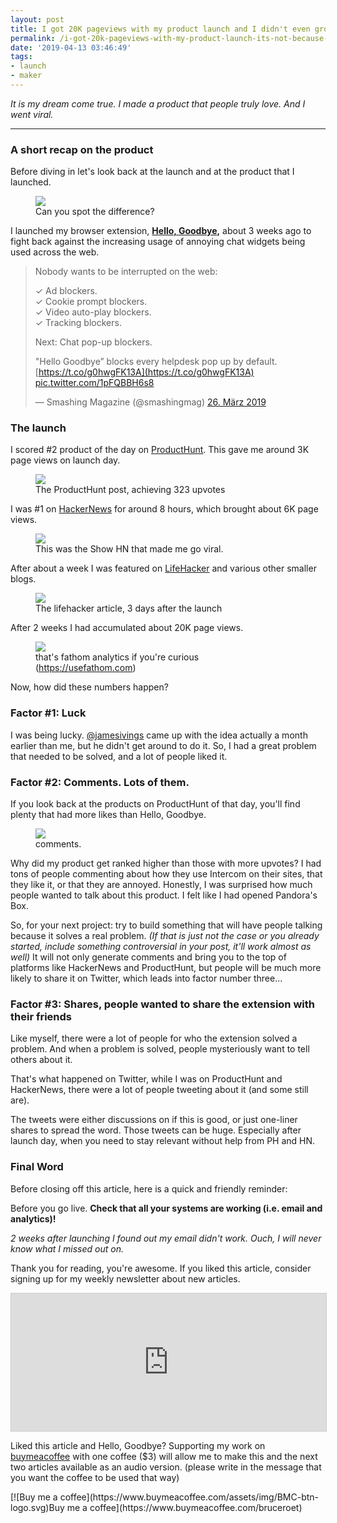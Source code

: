 ```yaml
---
layout: post
title: I got 20K pageviews with my product launch and I didn't even growth hack
permalink: /i-got-20k-pageviews-with-my-product-launch-its-not-because-of-any-big-tactics/
date: '2019-04-13 03:46:49'
tags:
- launch
- maker
---
```


_It is my dream come true. I made a product that people truly love. And I went viral._

<!--kg-card-begin: hr-->
* * *
<!--kg-card-end: hr-->
### A short recap on the product

Before diving in let's look back at the launch and at the product that I launched.

<!--kg-card-begin: image--><figure class="kg-card kg-image-card kg-card-hascaption"><img src="/content/images/2019/04/promotional.jpg" class="kg-image"><figcaption>Can you spot the difference?</figcaption></figure><!--kg-card-end: image-->

I launched my browser extension, **[Hello, Goodbye](https://hellogoodbye.app),** about 3 weeks ago to fight back against the increasing usage of annoying chat widgets being used across the web.

<!--kg-card-begin: html-->

> Nobody wants to be interrupted on the web:  
>   
> ✓ Ad blockers.  
> ✓ Cookie prompt blockers.  
> ✓ Video auto-play blockers.  
> ✓ Tracking blockers.  
>   
> Next: Chat pop-up blockers.  
>   
> "Hello Goodbye” blocks every helpdesk pop up by default.[https://t.co/g0hwgFK13A](https://t.co/g0hwgFK13A) [pic.twitter.com/1pFQBBH6s8](https://t.co/1pFQBBH6s8)
> 
> — Smashing Magazine (@smashingmag) [26. März 2019](https://twitter.com/smashingmag/status/1110526564511342592?ref_src=twsrc%5Etfw)

<script async src="https://platform.twitter.com/widgets.js" charset="utf-8"></script><!--kg-card-end: html-->
### The launch

I scored #2 product of the day on [ProductHunt](https://www.producthunt.com/posts/hello-goodbye/). This gave me around 3K page views on launch day.

<!--kg-card-begin: image--><figure class="kg-card kg-image-card kg-card-hascaption"><img src="/content/images/2019/04/Screenshot-2019-04-13-at-10.14.09.png" class="kg-image"><figcaption>The ProductHunt post, achieving 323 upvotes</figcaption></figure><!--kg-card-end: image-->

I was #1 on [HackerNews](https://news.ycombinator.com/item?id=19408329) for around 8 hours, which brought about 6K page views.

<!--kg-card-begin: image--><figure class="kg-card kg-image-card kg-card-hascaption"><img src="/content/images/2019/04/Screenshot-2019-04-13-at-10.16.53.png" class="kg-image"><figcaption>This was the Show HN that made me go viral.</figcaption></figure><!--kg-card-end: image-->

After about a week I was featured on [LifeHacker](https://lifehacker.com/block-customer-service-chat-pop-ups-with-this-browser-e-1833414787) and various other smaller blogs.

<!--kg-card-begin: image--><figure class="kg-card kg-image-card kg-card-hascaption"><img src="/content/images/2019/04/Screenshot-2019-04-13-at-10.19.38.png" class="kg-image"><figcaption>The lifehacker article, 3 days after the launch</figcaption></figure><!--kg-card-end: image-->

After 2 weeks I had accumulated about 20K page views.

<!--kg-card-begin: image--><figure class="kg-card kg-image-card kg-card-hascaption"><img src="/content/images/2019/04/Screenshot-2019-04-13-at-10.22.36.png" class="kg-image"><figcaption>that's fathom analytics if you're curious (<a href="https://usefathom.com">https://usefathom.com</a>)</figcaption></figure><!--kg-card-end: image-->

Now, how did these numbers happen?

### Factor #1: Luck

I was being lucky. [@jamesivings](https://twitter.com/jamesivings) came up with the idea actually a month earlier than me, but he didn't get around to do it. So, I had a great problem that needed to be solved, and a lot of people liked it.

### Factor #2: Comments. Lots of them.

If you look back at the products on ProductHunt of that day, you'll find plenty that had more likes than Hello, Goodbye.

<!--kg-card-begin: image--><figure class="kg-card kg-image-card kg-card-hascaption"><img src="/content/images/2019/04/Screenshot-2019-04-13-at-10.26.28.png" class="kg-image"><figcaption>comments.</figcaption></figure><!--kg-card-end: image-->

Why did my product get ranked higher than those with more upvotes? I had tons of people commenting about how they use Intercom on their sites, that they like it, or that they are annoyed. Honestly, I was surprised how much people wanted to talk about this product. I felt like I had opened Pandora's Box.

So, for your next project: try to build something that will have people talking because it solves a real problem. _(If that is just not the case or you already started, include something controversial in your post, it'll work almost as well)_ It will not only generate comments and bring you to the top of platforms like HackerNews and ProductHunt, but people will be much more likely to share it on Twitter, which leads into factor number three...

### Factor #3: Shares, people wanted to share the extension with their friends

Like myself, there were a lot of people for who the extension solved a problem. And when a problem is solved, people mysteriously want to tell others about it.

That's what happened on Twitter, while I was on ProductHunt and HackerNews, there were a lot of people tweeting about it (and some still are).

The tweets were either discussions on if this is good, or just one-liner shares to spread the word. Those tweets can be huge. Especially after launch day, when you need to stay relevant without help from PH and HN.

### Final Word

Before closing off this article, here is a quick and friendly reminder:

Before you go live. **Check that all your systems are working (i.e. email and analytics)!**

_2 weeks after launching I found out my email didn't work. Ouch, I will never know what I missed out on._

Thank you for reading, you're awesome. If you liked this article, consider signing up for my weekly newsletter about new articles.

<!--kg-card-begin: html--><iframe scrolling="no" style="width:100%!important;height:220px;border:1px #ccc solid !important" src="https://buttondown.email/bruceroet?as_embed=true"></iframe><!--kg-card-end: html-->

Liked this article and Hello, Goodbye? Supporting my work on [buymeacoffee](https://buymeacoffee/bruceroet) with one coffee ($3) will allow me to make this and the next two articles available as an audio version. (please write in the message that you want the coffee to be used that way)

<!--kg-card-begin: html--><style>.bmc-button img{width: 27px !important;margin-bottom: 1px !important;box-shadow: none !important;border: none !important;vertical-align: middle !important;}.bmc-button{line-height: 36px !important;height:37px !important;text-decoration: none !important;display:inline-flex !important;color:#FFFFFF !important;background-color:#FF813F !important;border-radius: 3px !important;border: 1px solid transparent !important;padding: 1px 9px !important;font-size: 22px !important;letter-spacing: 0.6px !important;box-shadow: 0px 1px 2px rgba(190, 190, 190, 0.5) !important;-webkit-box-shadow: 0px 1px 2px 2px rgba(190, 190, 190, 0.5) !important;margin: 0 auto !important;font-family:'Cookie', cursive !important;-webkit-box-sizing: border-box !important;box-sizing: border-box !important;-o-transition: 0.3s all linear !important;-webkit-transition: 0.3s all linear !important;-moz-transition: 0.3s all linear !important;-ms-transition: 0.3s all linear !important;transition: 0.3s all linear !important;}.bmc-button:hover, .bmc-button:active, .bmc-button:focus {-webkit-box-shadow: 0px 1px 2px 2px rgba(190, 190, 190, 0.5) !important;text-decoration: none !important;box-shadow: 0px 1px 2px 2px rgba(190, 190, 190, 0.5) !important;opacity: 0.85 !important;color:#FFFFFF !important;}</style>
<link href="https://fonts.googleapis.com/css?family=Cookie" rel="stylesheet">
[![Buy me a coffee](https://www.buymeacoffee.com/assets/img/BMC-btn-logo.svg)Buy me a coffee](https://www.buymeacoffee.com/bruceroet)<!--kg-card-end: html-->